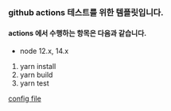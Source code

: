 ### github actions 테스트를 위한 템플릿입니다.

#### actions 에서 수행하는 항목은 다음과 같습니다.
* node 12.x, 14.x 
1. yarn install
2. yarn build
3. yarn test

[config file](/.github/workflows/node.js.yml)

